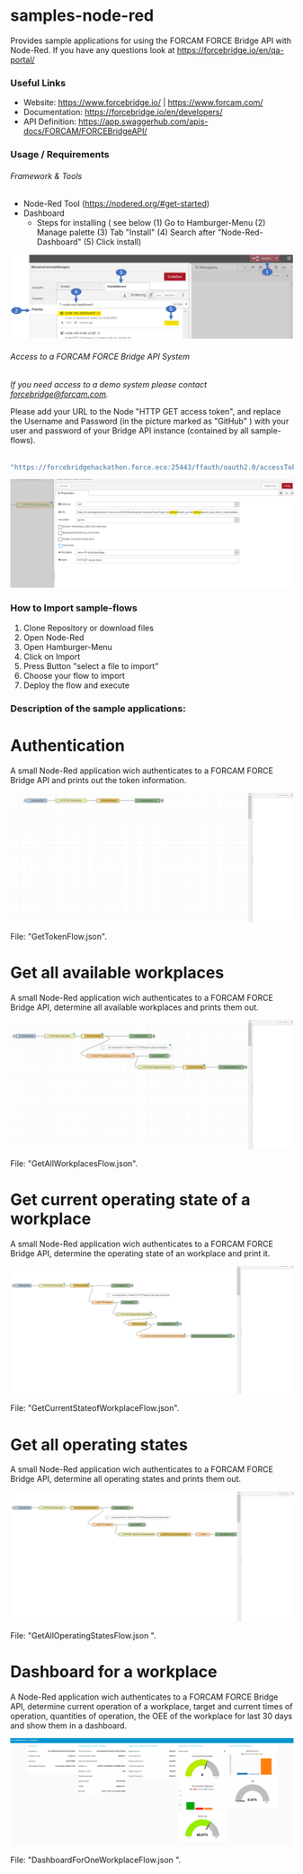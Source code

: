 # samples-node-red
Provides sample applications for using the FORCAM FORCE Bridge API with Node-Red.
If you have any questions look at https://forcebridge.io/en/qa-portal/

### Useful Links

* Website: https://www.forcebridge.io/ | https://www.forcam.com/
* Documentation: https://forcebridge.io/en/developers/
* API Definition: https://app.swaggerhub.com/apis-docs/FORCAM/FORCEBridgeAPI/

### Usage / Requirements

###### Framework & Tools

* Node-Red Tool (https://nodered.org/#get-started)
* Dashboard 
    - Steps for installing ( see below  (1) Go to Hamburger-Menu  (2) Manage palette  (3) Tab "Install"  (4) Search after "Node-Red-Dashboard"  (5) Click install)

![Image](assets/Node-Red-Dashboard-install.png)

###### Access to a FORCAM FORCE Bridge API System

_If you need access to a demo system please contact forcebridge@forcam.com._

Please add your URL to the Node "HTTP GET access token", and replace the Username and Password (in the picture marked as "GitHub" ) with your user and password of your Bridge API instance (contained by all sample-flows).

```Javascript

"https://forcebridgehackathon.force.eco:25443/ffauth/oauth2.0/accessToken?client_id=" + Username + "&client_secret=" + Password + "&grant_type=client_credentials&scope=read%20write"
```
![Image](assets/Get-Acess-Token.png)

### How to Import sample-flows

1. Clone Repository or download files
2. Open Node-Red
3. Open Hamburger-Menu
4. Click on Import
5. Press Button "select a file to import"
6. Choose your flow to import
7. Deploy the flow and execute

### Description of the sample applications:

# Authentication

A small Node-Red application wich authenticates to a FORCAM FORCE Bridge API and prints out the token information.

![Image](assets/AuthenticationGif.gif)

File: "GetTokenFlow.json".

# Get all available workplaces

A small Node-Red application wich authenticates to a FORCAM FORCE Bridge API, determine all available workplaces and prints them out.

![Image](assets/GetAvailableWorkplacesGif.gif)

File: "GetAllWorkplacesFlow.json".

# Get current operating state of a workplace

A small Node-Red application wich authenticates to a FORCAM FORCE Bridge API, determine the operating state of an workplace and print it.

![Image](assets/GetOperatingStateOfWorkplaceGif.gif)

File: "GetCurrentStateofWorkplaceFlow.json".

# Get all operating states

A small Node-Red application wich authenticates to a FORCAM FORCE Bridge API, determine all operating states and prints them out.

![Image](assets/GetOperatingStatesGif.gif)

File: "GetAllOperatingStatesFlow.json ".

# Dashboard for a workplace

A Node-Red application wich authenticates to a FORCAM FORCE Bridge API, determine current operation of a workplace, target and current times of operation, quantities of operation, the OEE of the workplace for last 30 days and show them in a dashboard.

![Image](assets/DashboardForOneWorkplaceGif.gif)

File: "DashboardForOneWorkplaceFlow.json ".